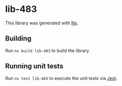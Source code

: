 # lib-483

This library was generated with [Nx](https://nx.dev).

## Building

Run `nx build lib-483` to build the library.

## Running unit tests

Run `nx test lib-483` to execute the unit tests via [Jest](https://jestjs.io).
